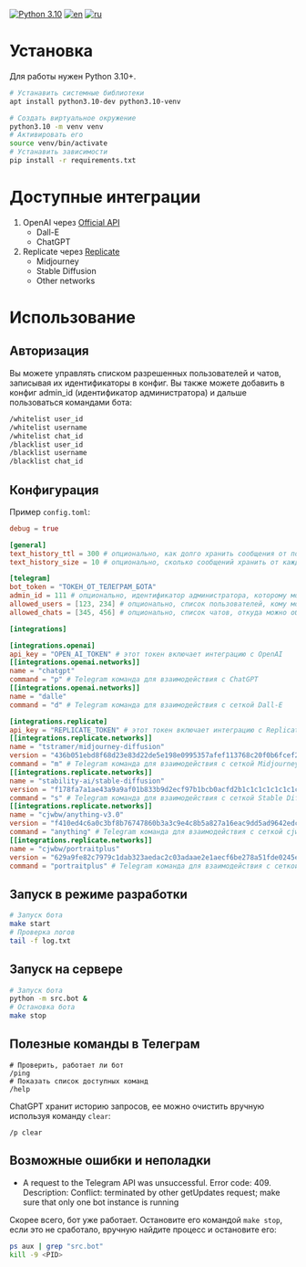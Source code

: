 [![Python 3.10](https://img.shields.io/badge/python-3.10-blue.svg)](https://www.python.org/downloads/release/python-3100/)
[![en](https://img.shields.io/badge/lang-en-red.svg)](https://github.com/desprit/tg-ai-connector/blob/master/README.md)
[![ru](https://img.shields.io/badge/lang-ru-blue.svg)](https://github.com/desprit/tg-ai-connector/blob/master/README.ru.md)

# Установка

Для работы нужен Python 3.10+.

```sh
# Устанавить системные библиотеки
apt install python3.10-dev python3.10-venv
```

```sh
# Создать виртуальное окружение
python3.10 -m venv venv
# Активировать его
source venv/bin/activate
# Устанавить зависимости
pip install -r requirements.txt
```

# Доступные интеграции

1. OpenAI через [Official API](https://beta.openai.com/docs/introduction)
   - Dall-E
   - ChatGPT
2. Replicate через [Replicate](https://replicate.com)
   - Midjourney
   - Stable Diffusion
   - Other networks

# Использование

## Авторизация

Вы можете управлять списком разрешенных пользователей и чатов, записывая их идентификаторы в конфиг. Вы также можете добавить в конфиг admin_id (идентификатор администратора) и дальше пользоваться командами бота:

```sh
/whitelist user_id
/whitelist username
/whitelist chat_id
/blacklist user_id
/blacklist username
/blacklist chat_id
```

## Конфигурация

Пример `config.toml`:

```toml
debug = true

[general]
text_history_ttl = 300 # опционально, как долго хранить сообщения от пользователя, 5 минут по умолчанию
text_history_size = 10 # опционально, сколько сообщений хранить от каждого пользователя, по умолчанию 10

[telegram]
bot_token = "ТОКЕН_ОТ_ТЕЛЕГРАМ_БОТА"
admin_id = 111 # опционально, идентификатор администратора, которому можно запрещать и разрешать доступ пользователям и чатам
allowed_users = [123, 234] # опционально, список пользователей, кому можно общаться с ботом
allowed_chats = [345, 456] # опционально, список чатов, откуда можно обращаться с ботом

[integrations]

[integrations.openai]
api_key = "OPEN_AI_TOKEN" # этот токен включает интеграцию с OpenAI
[[integrations.openai.networks]]
name = "chatgpt"
command = "p" # Telegram команда для взаимодействия с ChatGPT
[[integrations.openai.networks]]
name = "dalle"
command = "d" # Telegram команда для взаимодействия с сеткой Dall-E

[integrations.replicate]
api_key = "REPLICATE_TOKEN" # этот токен включает интеграцию с Replicate
[[integrations.replicate.networks]]
name = "tstramer/midjourney-diffusion"
version = "436b051ebd8f68d23e83d22de5e198e0995357afef113768c20f0b6fcef23c8b"
command = "m" # Telegram команда для взаимодействия с сеткой Midjourney
[[integrations.replicate.networks]]
name = "stability-ai/stable-diffusion"
version = "f178fa7a1ae43a9a9af01b833b9d2ecf97b1bcb0acfd2b1c1c1c1c1c1c1c1c1c"
command = "s" # Telegram команда для взаимодействия с сеткой Stable Diffusion
[[integrations.replicate.networks]]
name = "cjwbw/anything-v3.0"
version = "f410ed4c6a0c3bf8b76747860b3a3c9e4c8b5a827a16eac9dd5ad9642edce9a2"
command = "anything" # Telegram команда для взаимодействия с сеткой cjwbw/anything-v3.0
[[integrations.replicate.networks]]
name = "cjwbw/portraitplus"
version = "629a9fe82c7979c1dab323aedac2c03adaae2e1aecf6be278a51fde0245e20a4"
command = "portraitplus" # Telegram команда для взаимодействия с сеткой cjwbw/portraitplus
```

## Запуск в режиме разработки

```sh
# Запуск бота
make start
# Проверка логов
tail -f log.txt
```

## Запуск на сервере

```sh
# Запуск бота
python -m src.bot &
# Остановка бота
make stop
```

## Полезные команды в Телеграм

```
# Проверить, работает ли бот
/ping
# Показать список доступных команд
/help
```

ChatGPT хранит историю запросов, ее можно очистить вручную используя команду `clear`:

```
/p clear
```

## Возможные ошибки и неполадки

- A request to the Telegram API was unsuccessful. Error code: 409. Description: Conflict: terminated by other getUpdates request; make sure that only one bot instance is running

Скорее всего, бот уже работает. Остановите его командой `make stop`, если это не сработало, вручную найдите процесс и остановите его:

```sh
ps aux | grep "src.bot"
kill -9 <PID>
```

